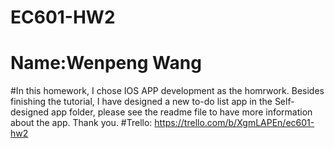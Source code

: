 # EC601-HW2
# Name:Wenpeng Wang
#In this homework, I chose IOS APP development as the homrwork. Besides finishing the tutorial, I have designed a new to-do list app in the Self-designed app folder, please see the readme file to have more information about the app. Thank you.
#Trello: https://trello.com/b/XgmLAPEn/ec601-hw2
